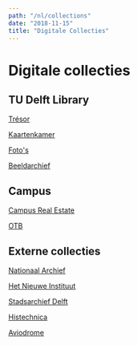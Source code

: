 ```yaml
---
path: "/nl/collections"
date: "2018-11-15"
title: "Digitale Collecties"
---
```


# Digitale collecties

## TU Delft Library

<div class="blocks">

<div class="block cutcorners w-4 h-4 image">

[Trésor](/nl/collections/lib-tresor)
</div>
<div class="block cutcorners w-4 h-4 image">

[Kaartenkamer](/nl/collections/lib-kaartenkamer)
</div>
<div class="block cutcorners w-4 h-4 image">

[Foto's](/nl/collections/lib-fotografie)
</div>
<div class="block cutcorners w-4 h-4 image">

[Beeldarchief](/nl/collections/lib-fotoarchief)
</div>

</div>

## Campus

<div class="blocks">

<div class="block cutcorners w-4 h-4 image">

[Campus Real Estate](/nl/collections/tu-cre-tib)
</div>
<div class="block cutcorners w-4 h-4 image">

[OTB](/nl/collections/tu-bk-otb-fotoarchief)
</div>

</div>

## Externe collecties

<div class="blocks">

<div class="block cutcorners w-4 h-4 image">

[Nationaal Archief](/nl/collections/ex-na)
</div>
<div class="block cutcorners w-4 h-4 image">

[Het Nieuwe Instituut](/nl/collections/ex-hni)
</div>
<div class="block cutcorners w-4 h-4 image">

[Stadsarchief Delft](/nl/collections/ex-stadsarchief-delft)
</div>
<div class="block cutcorners w-4 h-4 image">

[Histechnica](/nl/collections/ex-histechnica)
</div>
<div class="block cutcorners w-4 h-4 image">

[Aviodrome](/nl/collections/ex-aviodrome)
</div>

</div>